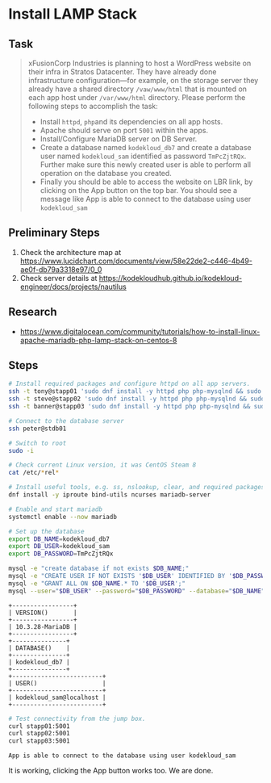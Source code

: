 # Install LAMP Stack

## Task

> xFusionCorp Industries is planning to host a WordPress website on their infra in Stratos Datacenter. They have already done infrastructure configuration—for example, on the storage server they already have a shared directory `/vaw/www/html` that is mounted on each app host under `/var/www/html` directory. Please perform the following steps to accomplish the task:
>
> * Install `httpd`, `php`and its dependencies on all app hosts.
> * Apache should serve on port `5001` within the apps.
> * Install/Configure MariaDB server on DB Server.
> * Create a database named `kodekloud_db7` and create a database user named `kodekloud_sam` identified as password `TmPcZjtRQx`. Further make sure this newly created user is able to perform all operation on the database you created.
> * Finally you should be able to access the website on LBR link, by clicking on the App button on the top bar. You should see a message like App is able to connect to the database using user `kodekloud_sam`

## Preliminary Steps

1. Check the architecture map at https://www.lucidchart.com/documents/view/58e22de2-c446-4b49-ae0f-db79a3318e97/0_0
2. Check server details at https://kodekloudhub.github.io/kodekloud-engineer/docs/projects/nautilus

## Research

* https://www.digitalocean.com/community/tutorials/how-to-install-linux-apache-mariadb-php-lamp-stack-on-centos-8

## Steps

```bash
# Install required packages and configure httpd on all app servers.
ssh -t tony@stapp01 'sudo dnf install -y httpd php php-mysqlnd && sudo cp -a /etc/httpd/conf/httpd.conf /etc/httpd/conf/httpd.conf.old && sudo sed -i -r "s/Listen 80/Listen 5001/g" /etc/httpd/conf/httpd.conf && sudo systemctl enable --now httpd'
ssh -t steve@stapp02 'sudo dnf install -y httpd php php-mysqlnd && sudo cp -a /etc/httpd/conf/httpd.conf /etc/httpd/conf/httpd.conf.old && sudo sed -i -r "s/Listen 80/Listen 5001/g" /etc/httpd/conf/httpd.conf && sudo systemctl enable --now httpd'
ssh -t banner@stapp03 'sudo dnf install -y httpd php php-mysqlnd && sudo cp -a /etc/httpd/conf/httpd.conf /etc/httpd/conf/httpd.conf.old && sudo sed -i -r "s/Listen 80/Listen 5001/g" /etc/httpd/conf/httpd.conf && sudo systemctl enable --now httpd'

# Connect to the database server
ssh peter@stdb01

# Switch to root
sudo -i

# Check current Linux version, it was CentOS Steam 8
cat /etc/*rel*

# Install useful tools, e.g. ss, nslookup, clear, and required packages
dnf install -y iproute bind-utils ncurses mariadb-server

# Enable and start mariadb
systemctl enable --now mariadb

# Set up the database
export DB_NAME=kodekloud_db7
export DB_USER=kodekloud_sam
export DB_PASSWORD=TmPcZjtRQx

mysql -e "create database if not exists $DB_NAME;"
mysql -e "CREATE USER IF NOT EXISTS '$DB_USER' IDENTIFIED BY '$DB_PASSWORD';"
mysql -e "GRANT ALL ON $DB_NAME.* TO '$DB_USER';"
mysql --user="$DB_USER" --password="$DB_PASSWORD" --database="$DB_NAME" -e 'SELECT VERSION(); SELECT DATABASE(); SELECT USER();'
```

```
+-----------------+
| VERSION()       |
+-----------------+
| 10.3.28-MariaDB |
+-----------------+
+---------------+
| DATABASE()    |
+---------------+
| kodekloud_db7 |
+---------------+
+-------------------------+
| USER()                  |
+-------------------------+
| kodekloud_sam@localhost |
+-------------------------+
```

```bash
# Test connectivity from the jump box.
curl stapp01:5001
curl stapp02:5001
curl stapp03:5001
```

```
App is able to connect to the database using user kodekloud_sam
```

It is working, clicking the App button works too. We are done.
